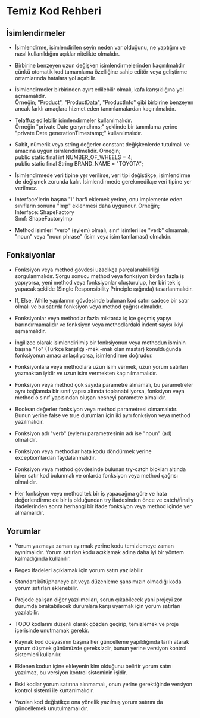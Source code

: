 # Temiz Kod Rehberi

## İsimlendirmeler
- İsimlendirme, isimlendirilen şeyin neden var olduğunu, ne yaptığını ve nasıl kullanıldığını açıklar nitelikte olmalıdır.

- Birbirine benzeyen uzun değişken isimlendirmelerinden kaçınılmalıdır çünkü otomatik kod tamamlama özelliğine sahip editör veya geliştirme ortamlarında hatalara yol açabilir.

- İsimlendirmeler birbirinden ayırt edilebilir olmalı, kafa karışıklığına yol açmamalıdır.\
Örneğin; "Product", "ProductData", "ProductInfo" gibi birbirine benzeyen ancak farklı amaçlara hizmet eden tanımlamalardan kaçınılmalıdır.

- Telaffuz edilebilir isimlendirmeler kullanılmalıdır.\
Örneğin "private Date genymdhms;" şeklinde bir tanımlama yerine "private Date generationTimestamp;" kullanılmalıdır.

- Sabit, nümerik veya string değerler constant değişkenlerde tutulmalı ve amacına uygun isimlendirilmelidir. Örneğin; \
public static final int NUMBER_OF_WHEELS = 4;\
public static final String BRAND_NAME = "TOYOTA";

- İsimlendirmede veri tipine yer verilirse, veri tipi değiştikçe, isimlendirme de değişmek zorunda kalır. İsimlendirmede gerekmedikçe veri tipine yer verilmez.

- Interface'lerin başına "I" harfi eklemek yerine, onu implemente eden sınıfların sonuna "Imp" eklenmesi daha uygundur. Örneğin; \
Interface: ShapeFactory\
Sınıf:     ShapeFactoryImp

- Method isimleri "verb" (eylem) olmalı, sınıf isimleri ise "verb" olmamalı, "noun" veya "noun phrase" (isim veya isim tamlaması) olmalıdır.

## Fonksiyonlar

- Fonksiyon veya method gövdesi uzadıkça parçalanabilirliği sorgulanmalıdır. Sorgu sonucu method veya fonksiyon birden fazla iş yapıyorsa, yeni method veya fonksiyonlar oluşturulup, her biri tek iş yapacak şekilde (Single Responsibility Principle ışığında) tasarlanmalıdır.

- If, Else, While yapılarının gövdesinde bulunan kod satırı sadece bir satır olmalı ve bu satırda fonksiyon veya method çağrısı olmalıdır.

- Fonksiyonlar veya methodlar fazla miktarda iç içe geçmiş yapıyı barındırmamalıdır ve fonksiyon veya methodlardaki indent sayısı ikiyi aşmamalıdır.

- İngilizce olarak isimlendirilmiş bir fonksiyonun veya methodun isminin başına "To" (Türkçe karşılığı -mek -mak olan mastar) konulduğunda fonksiyonun amacı anlaşılıyorsa, isimlendirme doğrudur.

- Fonksiyonlara veya methodlara uzun isim vermek, uzun yorum satırları yazmaktan iyidir ve uzun isim vermekten kaçınılmamalıdır.

- Fonksiyon veya method çok sayıda parametre almamalı, bu parametreler aynı bağlamda bir sınıf yapısı altında toplanabiliyorsa, fonksiyon veya method o sınıf yapısından oluşan nesneyi parametre almalıdır.

- Boolean değerler fonksiyon veya method parametresi olmamalıdır. Bunun yerine false ve true durumları için iki ayrı fonksiyon veya method yazılmalıdır.

- Fonksiyon adı "verb" (eylem) parametresinin adı ise "noun" (ad) olmalıdır.

- Fonksiyon veya methodlar hata kodu döndürmek yerine exception'lardan faydalanmalıdır.

- Fonksiyon veya method gövdesinde bulunan try-catch blokları altında birer satır kod bulunmalı ve onlarda fonksiyon veya method çağrısı olmalıdır.

- Her fonksiyon veya method tek bir iş yapacağına göre ve hata değerlendirme de bir iş olduğundan try ifadesinden önce ve catch/finally ifadelerinden sonra herhangi bir ifade fonksiyon veya method içinde yer almamalıdır.

## Yorumlar

- Yorum yazmaya zaman ayırmak yerine kodu temizlemeye zaman ayırılmalıdır. Yorum satırları kodu açıklamak adına daha iyi bir yöntem kalmadığında kullanılır.

- Regex ifadeleri açıklamak için yorum satırı yazılabilir.

- Standart kütüphaneye ait veya düzenleme şansımızın olmadığı koda yorum satırları eklenebilir.

- Projede çalışan diğer yazılımcıları, sorun çıkabilecek yani projeyi zor durumda bırakabilecek durumlara karşı uyarmak için yorum satırları yazılabilir.

- TODO kodlarını düzenli olarak gözden geçirip, temizlemek ve proje içerisinde unutmamak gerekir.

- Kaynak kod dosyasının başına her güncelleme yapıldığında tarih atarak yorum düşmek günümüzde gereksizdir, bunun yerine versiyon kontrol sistemleri kullanılır.

- Eklenen kodun içine ekleyenin kim olduğunu belirtir yorum satırı yazılmaz, bu versiyon kontrol sisteminin işidir.

- Eski kodlar yorum satırına alınmamalı, onun yerine gerektiğinde versiyon kontrol sistemi ile kurtarılmalıdır.

- Yazılan kod değiştikçe ona yönelik yazılmış yorum satırını da güncellemek unutulmamalıdır.